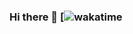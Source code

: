 ### Hi there 👋 [![wakatime](https://wakatime.com/badge/user/828a0150-1863-4c62-baff-1d3d14d5e392.svg)

<!--
**Jeetg57/jeetg57** is a ✨ _special_ ✨ repository because its `README.md` (this file) appears on your GitHub profile.

Here are some ideas to get you started:

- 🔭 I’m currently working on ...
- 🌱 I’m currently learning ...
- 👯 I’m looking to collaborate on ...
- 🤔 I’m looking for help with ...
- 💬 Ask me about ...
- 📫 How to reach me: ...
- 😄 Pronouns: ...
- ⚡ Fun fact: ...
-->
